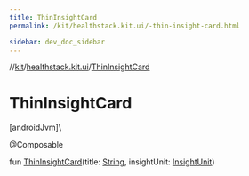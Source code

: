 ```yaml
---
title: ThinInsightCard
permalink: /kit/healthstack.kit.ui/-thin-insight-card.html

sidebar: dev_doc_sidebar
---
```

//[kit](../../kit.html)/[healthstack.kit.ui](index.html)/[ThinInsightCard](-thin-insight-card.html)



# ThinInsightCard



[androidJvm]\




@Composable



fun [ThinInsightCard](-thin-insight-card.html)(title: [String](https://kotlinlang.org/api/latest/jvm/stdlib/kotlin/-string/index.html), insightUnit: [InsightUnit](-insight-unit/index.html))




